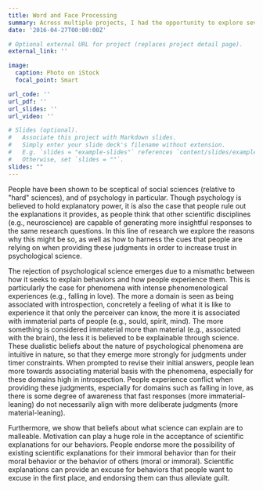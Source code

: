 ```yaml
---
title: Word and Face Processing
summary: Across multiple projects, I had the opportunity to explore several aspects underlying how we process two of the most important stimuli categories we usually come across in our daily life - faces and (written) words. This work has been informed by the central assumptions of previous studies on these domains, seeking to expand on our body of knowledge about fundamental cognitive processes.
date: '2016-04-27T00:00:00Z'

# Optional external URL for project (replaces project detail page).
external_link: ''

image:
  caption: Photo on iStock
  focal_point: Smart

url_code: ''
url_pdf: ''
url_slides: ''
url_video: ''

# Slides (optional).
#   Associate this project with Markdown slides.
#   Simply enter your slide deck's filename without extension.
#   E.g. `slides = "example-slides"` references `content/slides/example-slides.md`.
#   Otherwise, set `slides = ""`.
slides: ""
---
```


People have been shown to be sceptical of social sciences (relative to "hard" sciences), and of psychology in particular. Though psychology is believed to hold explanatory power, it is also the case that people rule out the explanations it provides, as people think that other scientific disciplines (e.g., neuroscience) are capable of generating more insightful responses to the same research questions. In this line of research we explore the reasons why this might be so, as well as how to harness the cues that people are relying on when providing these judgments in order to increase trust in psychological science. 

The rejection of psychological science emerges due to a mismathc between how it seeks to explain behaviors and how people experience them. This is particularly the case for phenomena with intense phenomenological experiences (e.g., falling in love). The more a domain is seen as being associated with introspection, concretely a feeling of what it is like to experience it that only the perceiver can know, the more it is associated with immaterial parts of people (e.g., sould, spirit, mind). The more something is considered immaterial more than material (e.g., associated with the brain), the less it is believed to be explainable through science. 
These dualistic beliefs about the nature of psychological phenomena are intuitive in nature, so that they emerge more strongly for judgments under timer constraints. When prompted to revise their initial answers, people lean more towards associating material basis with the phenomena, especially for these domains high in introspection. People experience conflict when providing these judgments, especially for domains such as falling in love, as there is some degree of awareness that fast responses (more immaterial-leaning) do not necessarily align with more deliberate judgments (more material-leaning).

Furthermore, we show that beliefs about what science can explain are to malleable. Motivation can play a huge role in the acceptance of scientific explanations for our behaviors. People endorse more the possibility of existing scientific explanations for their immoral behavior than for their moral behavior or the behavior of others (moral or immoral). Scientific explanations can provide an excuse for behaviors that people want to excuse in the first place, and endorsing them can thus alleviate guilt.